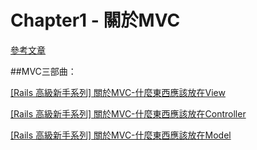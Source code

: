 # Chapter1 - 關於MVC

[參考文章](http://www.hksilicon.com/kb/cn/articles/32064/Rails)

##MVC三部曲：

[[Rails 高級新手系列] 關於MVC-什麼東西應該放在View](http://waynechu.logdown.com/posts/200715-about-mvc-view)

[[Rails 高級新手系列] 關於MVC-什麼東西應該放在Controller](http://waynechu.logdown.com/posts/200719-about-mvc-controller)


[[Rails 高級新手系列] 關於MVC-什麼東西應該放在Model](http://logdown.com/account/posts/200744-about-mvc-model)



